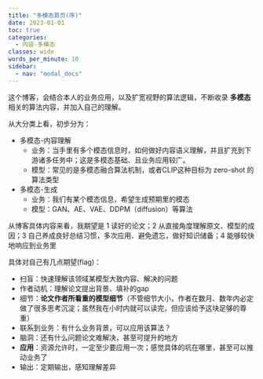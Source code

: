```yaml
---
title: "多模态首页(序)"
date: 2023-01-01
toc: true
categories:
  - 内容-多模态
classes: wide
words_per_minute: 10
sidebar:
  - nav: "modal_docs"
---
```


这个博客，会结合本人的业务应用，以及扩宽视野的算法逻辑，不断收录 **多模态** 相关的算法内容，并加入自己的理解。

从大分类上看，初步分为：
- 多模态-内容理解
  - 业务：当手里有多个模态信息时，如何做好内容语义理解，并且扩充到下游诸多任务中；这是多模态基础、且业务应用较广。
  - 模型：常见的是多模态融合算法机制，或者CLIP这种目标为 zero-shot 的算法类型
- 多模态-生成
  - 业务：我们有某个模态信息，希望生成预期里的模态
  - 模型：GAN、AE、VAE、DDPM（diffusion）等算法

从博客具体内容来看，我期望是 1 读好的论文；2 从直接角度理解原文、模型的成因；3 自己养成良好总结习惯，多次应用、避免遗忘，做好知识储备；4 能够较快地响应到业务里

具体对自己有几点期望(flag)：
- 扫盲：快速理解该领域某模型大致内容、解决的问题
- 作者动机：理解论文提出背景、填补的gap
- 细节：**论文作者所看重的模型细节**（不管细节大小，作者在数月、数年内必定做了很多思考沉淀；虽然我在小时内就可以读完，但应该给予这块足够的尊重）
- 联系到业务：有什么业务背景，可以应用该算法？
- 脑洞：还有什么问题论文难解决，甚至可提升的地方
- **应用**：资源允许时，一定至少要应用一次；感觉具体的坑在哪里，甚至可以推动业务了
- 输出：定期输出，感知理解差异
